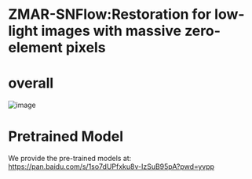 #  ZMAR-SNFlow:Restoration for low-light images with massive zero-element pixels
# overall
![image](https://github.com/user-attachments/assets/023145bd-03c4-4f85-aee2-9a49a52086fd)
# Pretrained Model
We provide the pre-trained models at:
https://pan.baidu.com/s/1so7dUPfxku8v-IzSuB95pA?pwd=yvpp 

